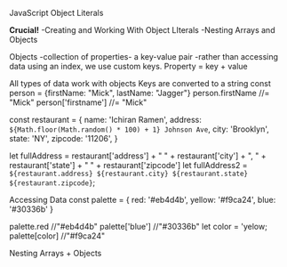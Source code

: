 JavaScript Object Literals

**Crucial!**
-Creating and Working With Object LIterals
-Nesting Arrays and Objects

Objects
    -collection of properties- a key-value pair
    -rather than accessing data using an index, we use custom keys.
Property = key + value

All types of data work with objects
Keys are converted to a string
const person = {firstName: "Mick", lastName: "Jagger"}
person.firstName //= "Mick"
person['firstname'] //= "Mick"


const restaurant = {
    name: 'Ichiran Ramen',
    address: `${Math.floor(Math.random() * 100) + 1} Johnson Ave`,
    city: 'Brooklyn',
    state: 'NY',
    zipcode: '11206',
}

let fullAddress = restaurant['address'] + " " + restaurant['city'] + ", " + restaurant['state'] + " " + restaurant['zipcode'] 
let fullAddress2 = `${restaurant.address} ${restaurant.city} ${restaurant.state} ${restaurant.zipcode}`;

Accessing Data
const palette = {
    red: '#eb4d4b',
    yellow: '#f9ca24',
    blue: '#30336b'
}

palette.red //"#eb4d4b"
palette['blue'] //"#30336b"
let color = 'yelow;
palette[color] //"#f9ca24"

Nesting Arrays + Objects
